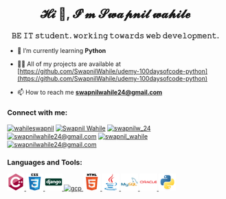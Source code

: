 <h1 align="center">𝓗𝓲 👋, 𝓘'𝓶 𝓢𝔀𝓪𝓹𝓷𝓲𝓵 𝔀𝓪𝓱𝓲𝓵𝓮</h1>
<h3 align="center">𝙱𝙴 𝙸𝚃 𝚜𝚝𝚞𝚍𝚎𝚗𝚝. 𝚠𝚘𝚛𝚔𝚒𝚗𝚐 𝚝𝚘𝚠𝚊𝚛𝚍𝚜 𝚠𝚎𝚋 𝚍𝚎𝚟𝚎𝚕𝚘𝚙𝚖𝚎𝚗𝚝.</h3>

- 🌱 I’m currently learning **Python**

- 👨‍💻 All of my projects are available at [https://github.com/SwapnilWahile/udemy-100daysofcode-python](https://github.com/SwapnilWahile/udemy-100daysofcode-python)

- 📫 How to reach me **swapnilwahile24@gmail.com**

<h3 align="left">Connect with me:</h3>
<p align="left">
<a href="https://twitter.com/wahileswapnil" target="blank"><img align="center" src="https://raw.githubusercontent.com/rahuldkjain/github-profile-readme-generator/master/src/images/icons/Social/twitter.svg" alt="wahileswapnil" height="30" width="40" /></a>
<a href="https://linkedin.com/in/swapnil wahile" target="blank"><img align="center" src="https://raw.githubusercontent.com/rahuldkjain/github-profile-readme-generator/master/src/images/icons/Social/linked-in-alt.svg" alt="Swapnil Wahile" height="30" width="40" /></a>
<a href="https://instagram.com/swapnilw_24" target="blank"><img align="center" src="https://raw.githubusercontent.com/rahuldkjain/github-profile-readme-generator/master/src/images/icons/Social/instagram.svg" alt="swapnilw_24" height="30" width="40" /></a>
<a href="https://www.hackerrank.com/swapnilwahile24@gmail.com" target="blank"><img align="center" src="https://raw.githubusercontent.com/rahuldkjain/github-profile-readme-generator/master/src/images/icons/Social/hackerrank.svg" alt="swapnilwahile24@gmail.com" height="30" width="40" /></a>
<a href="https://www.leetcode.com/swapnil_wahile" target="blank"><img align="center" src="https://raw.githubusercontent.com/rahuldkjain/github-profile-readme-generator/master/src/images/icons/Social/leet-code.svg" alt="swapnil_wahile" height="30" width="40" /></a>
<a href="https://auth.geeksforgeeks.org/user/swapnilwahile24@gmail.com" target="blank"><img align="center" src="https://raw.githubusercontent.com/rahuldkjain/github-profile-readme-generator/master/src/images/icons/Social/geeks-for-geeks.svg" alt="swapnilwahile24@gmail.com" height="30" width="40" /></a>
</p>

<h3 align="left">Languages and Tools:</h3>
<p align="left"> <a href="https://www.w3schools.com/cpp/" target="_blank"> <img src="https://raw.githubusercontent.com/devicons/devicon/master/icons/cplusplus/cplusplus-original.svg" alt="cplusplus" width="40" height="40"/> </a> <a href="https://www.w3schools.com/css/" target="_blank"> <img src="https://raw.githubusercontent.com/devicons/devicon/master/icons/css3/css3-original-wordmark.svg" alt="css3" width="40" height="40"/> </a> <a href="https://www.djangoproject.com/" target="_blank"> <img src="https://raw.githubusercontent.com/devicons/devicon/master/icons/django/django-original.svg" alt="django" width="40" height="40"/> </a> <a href="https://cloud.google.com" target="_blank"> <img src="https://www.vectorlogo.zone/logos/google_cloud/google_cloud-icon.svg" alt="gcp" width="40" height="40"/> </a> <a href="https://www.w3.org/html/" target="_blank"> <img src="https://raw.githubusercontent.com/devicons/devicon/master/icons/html5/html5-original-wordmark.svg" alt="html5" width="40" height="40"/> </a> <a href="https://www.java.com" target="_blank"> <img src="https://raw.githubusercontent.com/devicons/devicon/master/icons/java/java-original.svg" alt="java" width="40" height="40"/> </a> <a href="https://www.mysql.com/" target="_blank"> <img src="https://raw.githubusercontent.com/devicons/devicon/master/icons/mysql/mysql-original-wordmark.svg" alt="mysql" width="40" height="40"/> </a> <a href="https://www.oracle.com/" target="_blank"> <img src="https://raw.githubusercontent.com/devicons/devicon/master/icons/oracle/oracle-original.svg" alt="oracle" width="40" height="40"/> </a> <a href="https://www.python.org" target="_blank"> <img src="https://raw.githubusercontent.com/devicons/devicon/master/icons/python/python-original.svg" alt="python" width="40" height="40"/> </a> </p>


